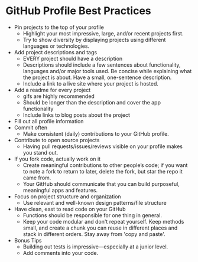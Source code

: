 # GitHub Profile Best Practices

- Pin projects to the top of your profile
  - Highlight your most impressive, large, and/or recent projects first.
  - Try to show diversity by displaying projects using different languages or technologies.
- Add project descriptions and tags
  - EVERY project should have a description
  - Descriptions should include a few sentences about functionality, languages and/or major tools used. Be concise while explaining what the project is about. Have a small, one-sentence description.
  - Include a link to a live site where your project is hosted.
- Add a readme for every project
  - gifs are highly recommended
  - Should be longer than the description and cover the app functionality
  - Include links to blog posts about the project
- Fill out all profile information
- Commit often
  - Make consistent (daily) contributions to your GitHub profile.
- Contribute to open source projects
  - Having pull requests/issues/reviews visible on your profile makes you stand out.
- If you fork code, actually work on it
  - Create meaningful contributions to other people’s code; if you want to note a fork to return to later, delete the fork, but star the repo it came from.
  - Your GitHub should communicate that you can build purposeful, meaningful apps and features.
- Focus on project structure and organization
  - Use relevant and well-known design patterns/file structure
- Have clean, east to read code on your GitHub
  - Functions should be responsible for one thing in general.
  - Keep your code modular and don't repeat yourself. Keep methods small, and create a chunk you can reuse in different places and stack in different orders. Stay away from 'copy and paste'.
- Bonus Tips
  - Building out tests is impressive—especially at a junior level.
  - Add comments into your code.